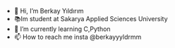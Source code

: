 - 👋 Hi, I’m Berkay Yıldırım
- 📚Im student at Sakarya Applied Sciences University
- 🌱 I’m currently learning C,Python
- 📫 How to reach me insta @berkayyyldrmm

<!---
berkay2658/berkay2658 is a ✨ special ✨ repository because its `README.md` (this file) appears on your GitHub profile.
You can click the Preview link to take a look at your changes.
--->
